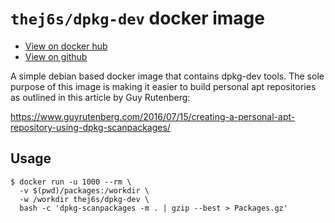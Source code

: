 # `thej6s/dpkg-dev` docker image

* [View on docker hub](https://hub.docker.com/r/thej6s/dpkg-dev)
* [View on github](https://github.com/j6s/dpkg-dev-docker)

A simple debian based docker image that contains dpkg-dev tools.
The sole purpose of this image is making it easier to build personal
apt repositories as outlined in this article by Guy Rutenberg:

https://www.guyrutenberg.com/2016/07/15/creating-a-personal-apt-repository-using-dpkg-scanpackages/

## Usage

```
$ docker run -u 1000 --rm \
  -v $(pwd)/packages:/workdir \
  -w /workdir thej6s/dpkg-dev \
  bash -c 'dpkg-scanpackages -m . | gzip --best > Packages.gz'
```
